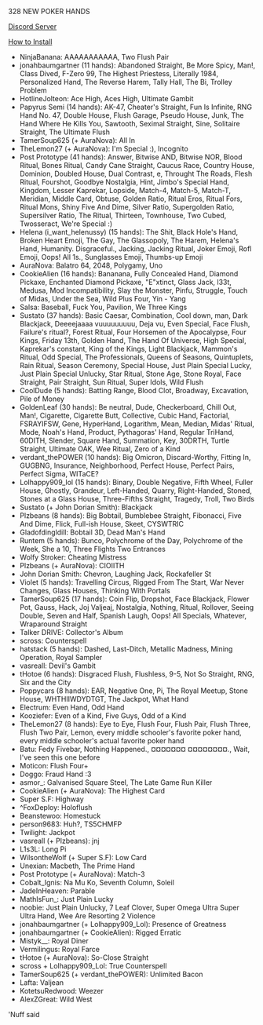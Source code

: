 328 NEW POKER HANDS

[Discord Server](https://discord.gg/XbfZc48t8B)

[How to Install](https://github.com/Steamodded/smods?tab=readme-ov-file#how-to-install-a-mod)

- NinjaBanana: AAAAAAAAAAA, Two Flush Pair
- jonahbaumgartner (11 hands): Abandoned Straight, Be More Spicy, Man!, Class Dived, F-Zero 99, The Highest Priestess, Literally 1984, Personalized Hand, The Reverse Harem, Tally Hall, The Bi, Trolley Problem
- HotlineJolteon: Ace High, Aces High, Ultimate Gambit
- Papyrus Semi (14 hands): AK-47, Cheater's Straight, Fun Is Infinite, RNG Hand No. 47, Double House, Flush Garage, Pseudo House, Junk, The Hand Where He Kills You, Sawtooth, Seximal Straight, Sine, Solitaire Straight, The Ultimate Flush
- TamerSoup625 (+ AuraNova): All In
- TheLemon27 (+ AuraNova): I'm Special :), Incognito
- Post Prototype (41 hands): Answer, Bitwise AND, Bitwise NOR, Blood Ritual, Bones Ritual, Candy Cane Straight, Caucus Race, Country House, Dominion, Doubled House, Dual Contrast, e, Throught The Roads, Flesh Ritual, Fourshot, Goodbye Nostalgia, Hint, Jimbo's Special Hand, Kingdom, Lesser Kaprekar, Lopside, Match-4, Match-5, Match-T, Meridian, Middle Card, Obtuse, Golden Ratio, Ritual Eros, Ritual Fors, Ritual Mons, Shiny Five And Dime, Silver Ratio, Supergolden Ratio, Supersilver Ratio, The Ritual, Thirteen, Townhouse, Two Cubed, Twosseract, We're Special :)
- Helena (i_want_helenussy) (15 hands): The Shit, Black Hole's Hand, Broken Heart Emoji, The Gay, The Glassopoly, The Harem, Helena's Hand, Humanity. Disgraceful., Jacking, Jacking Ritual, Joker Emoji, Rofl Emoji, Oops! All 1s., Sunglasses Emoji, Thumbs-up Emoji
- AuraNova: Balatro 64, 2048, Polygamy, Uno
- CookieAlien (16 hands): Bananana, Fully Concealed Hand, Diamond Pickaxe, Enchanted Diamond Pickaxe, "E"xtinct, Glass Jack, l33t, Medusa, Mod Incompatibility, Slay the Monster, Pinfu, Struggle, Touch of Midas, Under the Sea, Wild Plus Four, Yin - Yang
- Salsa: Baseball, Fuck You, Pavilion, We Three Kings
- Sustato (37 hands): Basic Caesar, Combination, Cool down, man, Dark Blackjack, Deeeejaaaa vuuuuuuuuu, Deja vu, Even Special, Face Flush, Failure's ritual?, Forest Ritual, Four Horsemen of the Apocalypse, Four Kings, Friday 13th, Golden Hand, The Hand Of Universe, High Special, Kaprekar's constant, King of the Kings, Light Blackjack, Mammon's Ritual, Odd Special, The Professionals, Queens of Seasons, Quintuplets, Rain Ritual, Season Ceremony, Special House, Just Plain Special Lucky, Just Plain Special Unlucky, Star Ritual, Stone Age, Stone Royal, Face Straight, Pair Straight, Sun Ritual, Super Idols, Wild Flush
- CoolDude (5 hands): Batting Range, Blood Clot, Broadway, Excavation, Pile of Money
- GoldenLeaf (30 hands): Be neutral, Dude, Checkerboard, Chill Out, Man!, Cigarette, Cigarette Butt, Collective, Cubic Hand, Factorial, FSRAYIFSW, Gene, HyperHand, Logarithm, Mean, Median, Midas' Ritual, Mode, Noah's Hand, Product, Pythagoras' Hand, Regular TriHand, 60DITH, Slender, Square Hand, Summation, Key, 30DRTH, Turtle Straight, Ultimate OAK, Wee Ritual, Zero of a Kind
- verdant_thePOWER (10 hands): Big Omicron, Discard-Worthy, Fitting In, GUGBNG, Insurance, Neighborhood, Perfect House, Perfect Pairs, Perfect Sigma, WITaCE?
- Lolhappy909_lol (15 hands): Binary, Double Negative, Fifth Wheel, Fuller House, Ghostly, Grandeur, Left-Handed, Quarry, Right-Handed, Stoned, Stones at a Glass House, Three-Fifths Straight, Tragedy, Troll, Two Birds
- Sustato (+ John Dorian Smith): Blackjack
- Plzbeans (8 hands): Big Bobtail, Bumblebee Straight, Fibonacci, Five And Dime, Flick, Full-ish House, Skeet, CYSWTRIC
- Gladofdingldill: Bobtail 3D, Dead Man's Hand
- Runtem (5 hands): Bunco, Polychrome of the Day, Polychrome of the Week, She a 10, Three Flights Two Entrances
- Wolfy Stroker: Cheating Mistress
- Plzbeans (+ AuraNova): CIOIITH
- John Dorian Smith: Chevron, Laughing Jack, Rockafeller St
- Violet (5 hands): Travelling Circus, Rigged From The Start, War Never Changes, Glass Houses, Thinking With Portals
- TamerSoup625 (17 hands): Coin Flip, Dropshot, Face Blackjack, Flower Pot, Gauss, Hack, Joj Valjeaj, Nostalgia, Nothing, Ritual, Rollover, Seeing Double, Seven and Half, Spanish Laugh, Oops! All Specials, Whatever, Wraparound Straight
- Talker DRIVE: Collector's Album
- scross: Counterspell
- hatstack (5 hands): Dashed, Last-Ditch, Metallic Madness, Mining Operation, Royal Sampler
- vasreall: Devil's Gambit
- tHotoe (6 hands): Disgraced Flush, Flushless, 9-5, Not So Straight, RNG, Six and the City
- Poppycars (8 hands): EAR, Negative One, Pi, The Royal Meetup, Stone House, WHTHIIWDYDTGT, The Jackpot, What Hand
- Electrum: Even Hand, Odd Hand
- Kooziefer: Even of a Kind, Five Guys, Odd of a Kind
- TheLemon27 (8 hands): Eye to Eye, Flush Four, Flush Pair, Flush Three, Flush Two Pair, Lemon, every middle schooler's favorite poker hand, every middle schooler's actual favorite poker hand
- Batu: Fedy Fivebar, Nothing Happened., ¤¤¤¤¤¤¤ ¤¤¤¤¤¤¤¤., Wait, I've seen this one before
- Moticon: Flush Four+
- Doggo: Fraud Hand :3
- asmor_: Galvanised Square Steel, The Late Game Run Killer
- CookieAlien (+ AuraNova): The Highest Card
- Super S.F: Highway
- ^FoxDeploy: Holoflush
- Beanstewoo: Homestuck
- person9683: Huh?, TS5CHMFP
- Twilight: Jackpot
- vasreall (+ Plzbeans): jnj
- L1s3L: Long Pi
- WilsontheWolf (+ Super S.F): Low Card
- Unexian: Macbeth, The Prime Hand
- Post Prototype (+ AuraNova): Match-3
- Cobalt_Ignis: Na Mu Ko, Seventh Column, Soleil
- JadeInHeaven: Parable
- MathIsFun_: Just Plain Lucky
- noobie: Just Plain Unlucky, 7 Leaf Clover, Super Omega Ultra Super Ultra Hand, Wee Are Resorting 2 Violence
- jonahbaumgartner (+ Lolhappy909_Lol): Presence of Greatness
- jonahbaumgartner (+ CookieAlien): Rigged Erratic
- Mistyk__: Royal Diner
- Vermilingus: Royal Farce
- tHotoe (+ AuraNova): So-Close Straight
- scross + Lolhappy909_Lol: True Counterspell
- TamerSoup625 (+ verdant_thePOWER): Unlimited Bacon
- Lafta: Valjean
- KotetsuRedwood: Weezer
- AlexZGreat: Wild West

'Nuff said
